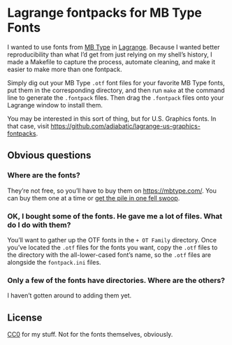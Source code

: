 # Lagrange fontpacks for MB Type Fonts

I wanted to use fonts from [MB Type][] in [Lagrange][]. Because I wanted better reproducibility than what I’d get from just relying on my shell’s history, I made a Makefile to capture the process, automate cleaning, and make it easier to make more than one fontpack.

Simply dig out your MB Type `.otf` font files for your favorite MB Type fonts, put them in the corresponding directory, and then run `make` at the command line to generate the `.fontpack` files. Then drag the `.fontpack` files onto your Lagrange window to install them.

You may be interested in this sort of thing, but for U.S. Graphics fonts. In that case, visit <https://github.com/adiabatic/lagrange-us-graphics-fontpacks>.

## Obvious questions

### Where are the fonts?

They’re not free, so you’ll have to buy them on <https://mbtype.com/>. You can buy them one at a time or [get the pile in one fell swoop][buy all].

### OK, I bought some of the fonts. He gave me a lot of files. What do I do with them?

You’ll want to gather up the OTF fonts in the `+ OT Family` directory. Once you’ve located the `.otf` files for the fonts you want, copy the `.otf` files to the directory with the all-lower-cased font’s name, so the `.otf` files are alongside the `fontpack.ini` files.

### Only a few of the fonts have directories. Where are the others?

I haven’t gotten around to adding them yet.

## License

[CC0][] for my stuff. Not for the fonts themselves, obviously.

[mb type]: https://mbtype.com/
[lagrange]: https://gmi.skyjake.fi/lagrange/
[buy all]: https://mbtype.com/fonts/buy-all.html
[CC0]: LICENSE.md
